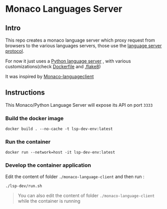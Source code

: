 # Monaco Languages Server

## Intro

This repo creates a monaco language server which proxy request from browsers to the various languages servers, those use the [language server protocol](https://microsoft.github.io/language-server-protocol/).

For now it just uses a [Python language server](https://github.com/python-lsp/python-lsp-server) , with various customizations(check [Dockerfile](/Dockerfile) and [.flake8](/monaco-language-client/.flake8))

It was inspired by [Monaco-languageclient](https://github.com/TypeFox/monaco-languageclient)

## Instructions

This Monaco/Python Language Server  will expose its API on port `3333`

### Build the docker image

```
docker build . --no-cache -t lsp-dev-env:latest
```

### Run the container

```
docker run --network=host -it lsp-dev-env:latest
```

### Develop the container application

Edit the content of folder `./monaco-language-client` and then run :

```
./lsp-dev/run.sh
```

> You can also edit the content of folder `./monaco-language-client` while the container is running
